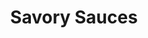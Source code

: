---
layout: home
title: Savory Sauces
categories: recipes
permalink: /recipes/savory-sauces
image: /assets/Category Photos with Labels/Savory Sauces.jpg
Description: Savory Sauces
---